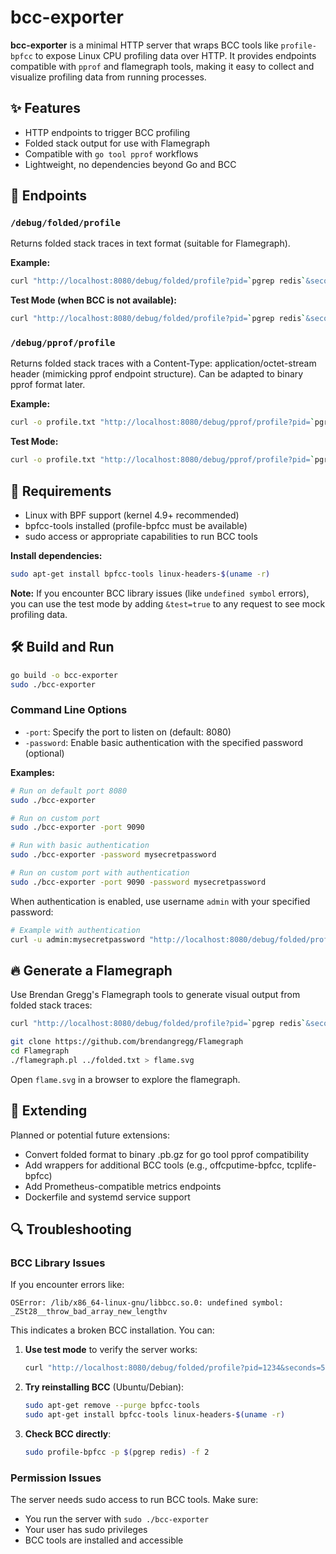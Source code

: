 # bcc-exporter

**bcc-exporter** is a minimal HTTP server that wraps BCC tools like `profile-bpfcc` to expose Linux CPU profiling data over HTTP. It provides endpoints compatible with `pprof` and flamegraph tools, making it easy to collect and visualize profiling data from running processes.

## ✨ Features

- HTTP endpoints to trigger BCC profiling
- Folded stack output for use with Flamegraph
- Compatible with `go tool pprof` workflows
- Lightweight, no dependencies beyond Go and BCC

## 🚀 Endpoints

### `/debug/folded/profile`

Returns folded stack traces in text format (suitable for Flamegraph).

**Example:**
```bash
curl "http://localhost:8080/debug/folded/profile?pid=`pgrep redis`&seconds=10"
```

**Test Mode (when BCC is not available):**
```bash
curl "http://localhost:8080/debug/folded/profile?pid=`pgrep redis`&seconds=10&test=true"
```

### `/debug/pprof/profile`

Returns folded stack traces with a Content-Type: application/octet-stream header (mimicking pprof endpoint structure). Can be adapted to binary pprof format later.

**Example:**
```bash
curl -o profile.txt "http://localhost:8080/debug/pprof/profile?pid=`pgrep redis`&seconds=10"
```

**Test Mode:**
```bash
curl -o profile.txt "http://localhost:8080/debug/pprof/profile?pid=`pgrep redis`&seconds=10&test=true"
```

## 🔧 Requirements

- Linux with BPF support (kernel 4.9+ recommended)
- bpfcc-tools installed (profile-bpfcc must be available)
- sudo access or appropriate capabilities to run BCC tools

**Install dependencies:**
```bash
sudo apt-get install bpfcc-tools linux-headers-$(uname -r)
```

**Note:** If you encounter BCC library issues (like `undefined symbol` errors), you can use the test mode by adding `&test=true` to any request to see mock profiling data.

## 🛠️ Build and Run

```bash
go build -o bcc-exporter
sudo ./bcc-exporter
```

### Command Line Options

- `-port`: Specify the port to listen on (default: 8080)
- `-password`: Enable basic authentication with the specified password (optional)

**Examples:**

```bash
# Run on default port 8080
sudo ./bcc-exporter

# Run on custom port
sudo ./bcc-exporter -port 9090

# Run with basic authentication
sudo ./bcc-exporter -password mysecretpassword

# Run on custom port with authentication
sudo ./bcc-exporter -port 9090 -password mysecretpassword
```

When authentication is enabled, use username `admin` with your specified password:

```bash
# Example with authentication
curl -u admin:mysecretpassword "http://localhost:8080/debug/folded/profile?pid=`pgrep redis`&seconds=10"
```

## 🔥 Generate a Flamegraph

Use Brendan Gregg's Flamegraph tools to generate visual output from folded stack traces:

```bash
curl "http://localhost:8080/debug/folded/profile?pid=`pgrep redis`&seconds=10" > folded.txt

git clone https://github.com/brendangregg/Flamegraph
cd Flamegraph
./flamegraph.pl ../folded.txt > flame.svg
```

Open `flame.svg` in a browser to explore the flamegraph.

## 🧩 Extending

Planned or potential future extensions:

- Convert folded format to binary .pb.gz for go tool pprof compatibility
- Add wrappers for additional BCC tools (e.g., offcputime-bpfcc, tcplife-bpfcc)
- Add Prometheus-compatible metrics endpoints
- Dockerfile and systemd service support

## 🔍 Troubleshooting

### BCC Library Issues

If you encounter errors like:
```
OSError: /lib/x86_64-linux-gnu/libbcc.so.0: undefined symbol: _ZSt28__throw_bad_array_new_lengthv
```

This indicates a broken BCC installation. You can:

1. **Use test mode** to verify the server works:
   ```bash
   curl "http://localhost:8080/debug/folded/profile?pid=1234&seconds=5&test=true"
   ```

2. **Try reinstalling BCC** (Ubuntu/Debian):
   ```bash
   sudo apt-get remove --purge bpfcc-tools
   sudo apt-get install bpfcc-tools linux-headers-$(uname -r)
   ```

3. **Check BCC directly**:
   ```bash
   sudo profile-bpfcc -p $(pgrep redis) -f 2
   ```

### Permission Issues

The server needs sudo access to run BCC tools. Make sure:
- You run the server with `sudo ./bcc-exporter`
- Your user has sudo privileges
- BCC tools are installed and accessible